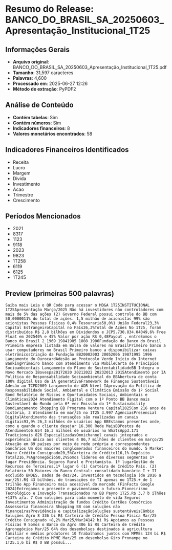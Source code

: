 # Resumo do Release: BANCO_DO_BRASIL_SA_20250603_Apresentação_Institucional_1T25

## Informações Gerais
- **Arquivo original**: BANCO_DO_BRASIL_SA_20250603_Apresentação_Institucional_1T25.pdf
- **Tamanho**: 31,597 caracteres
- **Palavras**: 4,600
- **Processado em**: 2025-06-27 12:26
- **Método de extração**: PyPDF2

## Análise de Conteúdo
- **Contém tabelas**: Sim
- **Contém números**: Sim
- **Indicadores financeiros**: 8
- **Valores monetários encontrados**: 58

## Indicadores Financeiros Identificados
- Receita
- Lucro
- Margem
- Divida
- Investimento
- Acao
- Trimestre
- Crescimento

## Períodos Mencionados
- 2021
- 8317
- 1123
- 9118
- 2023
- 9823
- 1T258
- 6119
- 6125
- 1T245

## Preview (primeiras 500 palavras)
```
Saiba mais Leia o QR Code para acessar o MD&A 1T25INSTITUCIONAL 1T25Apresentação Março/2025 Não há investidores não controladores com mais de 5% das ações (2) Governo Federal possui controle do BB com 50,0000011% do total de ações. 1,5 milhão de acionistas 99% são acionistas Pessoas Físicas 0,4% Tesouraria50,0%1 União Federal23,3% Capital EstrangeiroCapital no País26,3%Total de Ações No 1T25, foram distribuídos R$ 2,8 bilhões em Dividendos e JCP5.730.834.04049,6% Free Float em 202540% e 45% Valor por ação R$ 0,48Payout , entreSomos o Banco do Brasil 2 1969 19841985 1808 1906Fundação do Banco do Brasil Primeira empresa listada em Bolsa de valores no BrasilPrimeiro banco a usar computadores no Brasil Primeiro banco a disponibilizar caixas eletrônicosCriação da Fundação BB20002003 20052006 19871995 1996 Lançamento do OurocardAdesão ao Protocolo Verde Início do Internet BankingPrimeiro banco com atendimento via MobileCarta de Princípios Socioambientais Lançamento do Plano de SustentabilidadeBB Integra o Novo Mercado IBovespa20172020 20212022 20232013 2015Atendimento por IA Política de Responsabilidade Socioambiental do BBAbertura de conta 100% digital Uso de IA generativaFramework de Finanças Sustentáveis Adesão ao TCFD2009 Lançamento de ADR Nível IAprovação da Política de Responsabilidade Social, Ambiental e Climática Emissão do 1º Social Bond Relatório de Riscos e Oportunidades Sociais, Ambientais e Climáticas2024 Atendimento Figital com o 1º Ponto BB Banco mais Sustentável do Mundo pela 6ª vez Emissão do 1º Sustainability BondLançamento Shopping BB Programa Venture Capital2025Com 216 anos de história, 3 Atendimento em mar/25 no 1T25 3.997 AgênciasPresencial DigitalAtendimento das transações são realizadas em canais digitais93,9% 26,3 milhões de usuários App BBEstamos presentes onde, como e quando o cliente desejar 16.300 Rede MaisBBPostos de Atendimento6.654 16,3 milhões de usuários no WhatsApp3.171 Tradicionais 826 EspecializadasOmnichannel canais integrados e experiência única aos clientes 4 86,7 milhões de clientes em março/25 Atuação em 89 países por meio de rede própria e correspondentes bancários Um dos maiores conglomerados financeiros do mundo. 5 Market Share Crédito Consignado20,5%Carteira de Crédito116,1% Depósito Total216,7%Agronegócio50,2%Somos líderes em diversos segmentos 1º lugar Previdência. Seguros Rural e Prestamista. 1º lugarGestão de Recursos de Terceiros.1º lugar 6 (1) Carteira de Crédito País. (2) Relatório 50 Maiores do Banco Central: consolidado bancário I + II excluído BNDES. Dados de dez/24. Investidos em tecnologia (de 2016 a mar/25).R$ 43 bilhões. de transações de TI apenas no 1T25.+ de 1 trilhão App Financeiro mais acessível do mercado (FinFacts Google 2024)Entregamos o presente e pavimentamos o futuro.Pioneirismo Tecnológico e Inovação Transacionados no BB Payno 1T25.R$ 3,7 b ilhões +137% a/a. 7 Com soluções para cada momento de vida Seguros Investimentos Administração de fundos Crédito Cartões Consórcios Assessoria financeira Shopping BB com soluções não financeirasPrevidência e capitalizaçãoSoluções sustentáveisCâmbio Soluções Agro 8 336 bi R$ Carteira de Crédito Pessoa Física Mar/25 Crédito Consignado +8,2% Mar25/Mar24142 bi R$ Apoiamos as Pessoas Físicas 9 Somos o Banco do Agro 406 bi R$ Carteira de Crédito Agronegócios Mar/25 64% dos desembolsos destinados à agricultura familiar e médios produtores 10 Trabalhamos juntos com MPMEs 124 bi R$ Carteira de Crédito MPME Mar/25 em desembolso Giro Pronampe no 1T25.1,6 bi R$ O BB possui...
```
